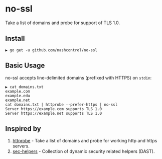 # no-ssl

Take a list of domains and probe for support of TLS 1.0.

## Install

```
▶ go get -u github.com/nashcontrol/no-ssl
```

## Basic Usage

no-ssl accepts line-delimited domains (prefixed with HTTPS) on `stdin`:

```
▶ cat domains.txt
example.com
example.edu
example.net
cat domains.txt | httprobe --prefer-https | no-ssl
Server https://example.com supports TLS 1.0
Server https://example.net supports TLS 1.0
```

## Inspired by
1. [httprobe](https://github.com/tomnomnom/httprobe) - Take a list of domains and probe for working http and https servers. 
2. [sec-helpers](https://github.com/vwt-digital/sec-helpers) - Collection of dynamic security related helpers (DAST).
